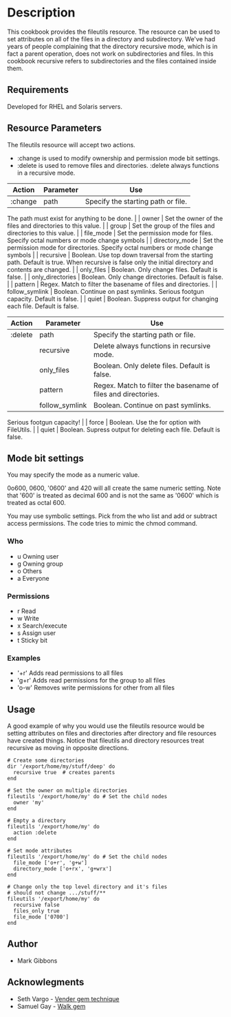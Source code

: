 # Description

This cookbook provides the fileutils resource.  The resource can be used to set attributes
on all of the files in a directory and subdirectory. We've had years of people
complaining that the directory recursive mode, which is in fact a parent operation,
does not work on subdirectories and files.  In this cookbook recursive refers
to subdirectories and the files contained inside them.

## Requirements

Developed for RHEL and Solaris servers.

## Resource Parameters

The fileutils resource will accept two actions.

* :change is used to modify ownership and permission mode bit settings.
* :delete is used to remove files and directories.
  :delete always functions in a recursive mode.

| Action | Parameter | Use
| ------ | --------- | ---
| :change | path     | Specify the starting path or file.
 The path must exist for anything to be done.
|        | owner    | Set the owner of the files and directories to this value.
|        | group    | Set the group of the files and directories to this value.
|        | file_mode | Set the permission mode for files. Specify octal numbers
 or mode change symbols
|        | directory_mode | Set the permission mode for directories.
 Specify octal numbers or mode change symbols
|        | recursive | Boolean. Use top down traversal from the starting
 path. Default is true. When recursive is false only the initial
 directory and contents are changed.
|        | only_files | Boolean. Only change files. Default is false.
|        | only_directories | Boolean. Only change directories. Default is false.
|        | pattern | Regex. Match to filter the basename of files and directories.
|        | follow_symlink | Boolean. Continue on past symlinks.
  Serious footgun capacity. Default is false.
|        | quiet | Boolean. Suppress output for changing each file. Default is false.

| Action | Parameter | Use
| ------ | --------- | ---
| :delete | path     | Specify the starting path or file.
|         | recursive | Delete always functions in recursive mode.
|         | only_files | Boolean. Only delete files. Default is false.
|         | pattern | Regex. Match to filter the basename of files and directories.
|         | follow_symlink | Boolean. Continue on past symlinks.
  Serious footgun capacity!
|         | force | Boolean. Use the for option with FileUtils.
|         | quiet | Boolean. Supress output for deleting each file. Default is false.

## Mode bit settings

You may specify the mode as a numeric value.

0o600, 0600, '0600' and 420 will all create the same numeric setting.
Note that '600' is treated as decimal 600 and is not the same as '0600'
which is treated as octal 600.

You may use symbolic settings. Pick from the who list and add
or subtract access permissions. The code tries to mimic the
chmod command.

### Who

* u Owning user
* g Owning group
* o Others
* a Everyone

### Permissions

* r Read
* w Write
* x Search/execute
* s Assign user
* t Sticky bit

### Examples

* '+r'  Adds read permissions to all files
* 'g+r' Adds read permissions for the group to all files
* 'o-w' Removes write permissions for other from all files

## Usage

A good example of why you would use the fileutils resource would be
setting attributes on files and directories after directory and file
resources have created things. Notice that fileutils and directory
 resources treat recursive as moving in opposite directions.

````
# Create some directories
dir '/export/home/my/stuff/deep' do
  recursive true  # creates parents
end

# Set the owner on multiple directories
fileutils '/export/home/my' do # Set the child nodes
  owner 'my'
end

# Empty a directory
fileutils '/export/home/my' do
  action :delete
end

# Set mode attributes
fileutils '/export/home/my' do # Set the child nodes
  file_mode ['o+r', 'g+w']
  directory_mode ['o+rx', 'g+wrx']
end

# Change only the top level directory and it's files
# should not change .../stuff/**
fileutils '/export/home/my' do
  recursive false
  files_only true
  file_mode ['0700']
end
````

## Author

* Mark Gibbons

## Acknowlegments

* Seth Vargo - [Vender gem technique](https://sethvargo.com/using-gems-with-chef/)
* Samuel Gay - [Walk gem](https://github.com/samonzeweb/walk)
